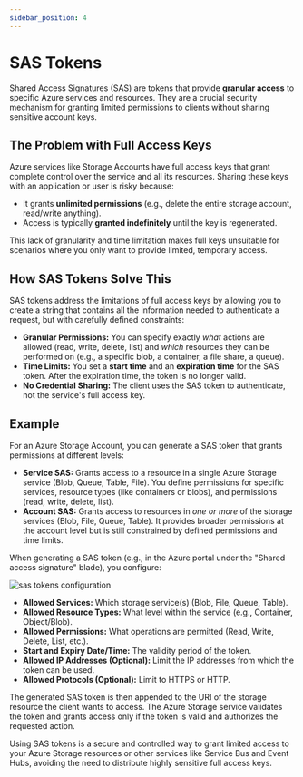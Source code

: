 ```yaml
---
sidebar_position: 4
---
```


# SAS Tokens

Shared Access Signatures (SAS) are tokens that provide **granular access** to specific Azure services and resources. They are a crucial security mechanism for granting limited permissions to clients without sharing sensitive account keys.

## The Problem with Full Access Keys

Azure services like Storage Accounts have full access keys that grant complete control over the service and all its resources. Sharing these keys with an application or user is risky because:

*   It grants **unlimited permissions** (e.g., delete the entire storage account, read/write anything).
*   Access is typically **granted indefinitely** until the key is regenerated.

This lack of granularity and time limitation makes full keys unsuitable for scenarios where you only want to provide limited, temporary access.

## How SAS Tokens Solve This

SAS tokens address the limitations of full access keys by allowing you to create a string that contains all the information needed to authenticate a request, but with carefully defined constraints:

*   **Granular Permissions:** You can specify exactly *what* actions are allowed (read, write, delete, list) and *which* resources they can be performed on (e.g., a specific blob, a container, a file share, a queue).
*   **Time Limits:** You set a **start time** and an **expiration time** for the SAS token. After the expiration time, the token is no longer valid.
*   **No Credential Sharing:** The client uses the SAS token to authenticate, not the service's full access key.

## Example

For an Azure Storage Account, you can generate a SAS token that grants permissions at different levels:

*   **Service SAS:** Grants access to a resource in a single Azure Storage service (Blob, Queue, Table, File). You define permissions for specific services, resource types (like containers or blobs), and permissions (read, write, delete, list).
*   **Account SAS:** Grants access to resources in *one or more* of the storage services (Blob, File, Queue, Table). It provides broader permissions at the account level but is still constrained by defined permissions and time limits.

When generating a SAS token (e.g., in the Azure portal under the "Shared access signature" blade), you configure:

<div>
  <img src={require('@site/static/img/microsoft-identity-platform/sas-tokens-configuration.png').default} alt="sas tokens configuration" />
</div>

*   **Allowed Services:** Which storage service(s) (Blob, File, Queue, Table).
*   **Allowed Resource Types:** What level within the service (e.g., Container, Object/Blob).
*   **Allowed Permissions:** What operations are permitted (Read, Write, Delete, List, etc.).
*   **Start and Expiry Date/Time:** The validity period of the token.
*   **Allowed IP Addresses (Optional):** Limit the IP addresses from which the token can be used.
*   **Allowed Protocols (Optional):** Limit to HTTPS or HTTP.

The generated SAS token is then appended to the URI of the storage resource the client wants to access. The Azure Storage service validates the token and grants access only if the token is valid and authorizes the requested action.

Using SAS tokens is a secure and controlled way to grant limited access to your Azure Storage resources or other services like Service Bus and Event Hubs, avoiding the need to distribute highly sensitive full access keys.